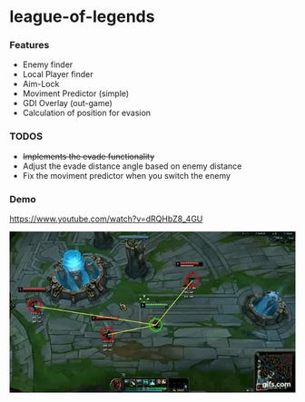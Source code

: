 # league-of-legends

### Features
- Enemy finder
- Local Player finder
- Aim-Lock
- Moviment Predictor (simple)
- GDI Overlay (out-game)
- Calculation of position for evasion

### TODOS
* ~~Implements the evade functionality~~
* Adjust the evade distance angle based on enemy distance
* Fix the moviment predictor when you switch the enemy 

### Demo
https://www.youtube.com/watch?v=dRQHbZ8_4GU

![](demo.gif)
